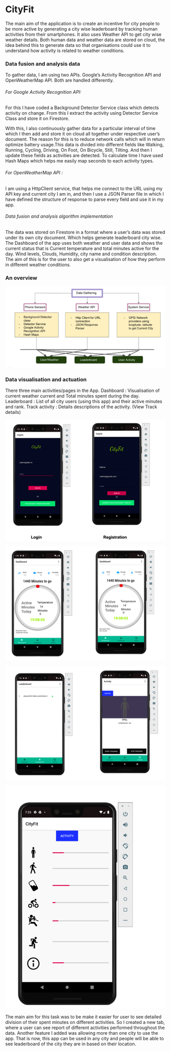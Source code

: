 # CityFit 
The main aim of the application is to create an incentive for city people to be more active by generating a city wise leaderboard by tracking human activities from their smartphones. It also uses Weather API to get city wise weather details. Both human data and weather data are stored on cloud, the idea behind this to generate data so that organisations could use it to understand how activity is related to weather conditions. 
 
### Data fusion and analysis data 
To gather data, I am using two APIs. Google’s Activity Recognition API and OpenWeatherMap API. Both are handled differently. 
 
###### For Google Activity Recognition API: 
For this I have coded a Background Detector Service class which detects activity on change. From this I extract the activity using Detector Service Class and store it on Firestore. 
 
With this, I also continuously gather data for a particular interval of time which I then add and store it on cloud all together under respective user’s document. The reason for this is to reduce network calls which will in return optimize battery usage.This data is divided into different fields like Walking, Running, Cycling, Driving, On Foot, On Bicycle, Still, Tilting. And then I update these fields as activities are detected. To calculate time I have used Hash Maps which helps me easily map seconds to each activity types. 
 
###### For OpenWeatherMap API : 
I am using a HttpClient service, that helps me connect to the URL using my API key and current city I am in, and then I use a JSON Parser file in which I have defined the structure of response to parse every field and use it in my app. 
 

###### Data fusion and analysis algorithm implementation
The data was stored on Firestore in a format where a user’s data was stored under its own city document. Which helps generate leaderboard city wise. The Dashboard of the app uses both weather and user data and shows the current status that is Current temperature and total minutes active for the day. Wind levels, Clouds, Humidity, city name and condition description. The aim of this is for the user to also get a visualisation of how they perform in different weather conditions. 

### An overview 
![Architecture](architecture.png)

 
### Data visualisation and actuation
 
There three main activities/pages in the App.
Dashboard : Visualisation of current weather current and Total minutes spent during the day. 
Leaderboard : List of all city users (using this app) and their active minutes and rank. 
Track activity : Details descriptions of the activity. (View Track details)
 
![login](login.png)

![Layout1](layout1.png)

![layout2](layout2.png)

![Activities](activities.png)
          
 
 
            
 
 
 
 
 
 
 
 
 
 
 
 

 
The main aim for this task was to be make it easier for user to see detailed division of their spent minutes on different activities. So I created a new tab, where a user can see report of different activities performed throughout the data. 
Another feature I added was allowing more than one city to use the app. That is now, this app can be used in any city and people will be able to see leaderboard of the city they are in based on their location. 
 

 
